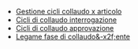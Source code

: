 - [Gestione cicli collaudo x articolo](Sorgenti/OJ/PGM/P_CQCM10)
- [Cicli di collaudo interrogazione](Sorgenti/OJ/PGM/P_CQCR20)
- [Cicli di collaudo approvazione](Sorgenti/OJ/PGM/P_CQCM30)
- [Legame fase di collaudo&-x2f;ente](Sorgenti/OJ/PGM/P_CQCF40)
